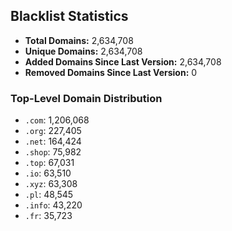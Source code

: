 ## Blacklist Statistics

- **Total Domains:** 2,634,708
- **Unique Domains:** 2,634,708
- **Added Domains Since Last Version:** 2,634,708
- **Removed Domains Since Last Version:** 0

### Top-Level Domain Distribution

-  `.com`: 1,206,068
-  `.org`: 227,405
-  `.net`: 164,424
-  `.shop`: 75,982
-  `.top`: 67,031
-  `.io`: 63,510
-  `.xyz`: 63,308
-  `.pl`: 48,545
-  `.info`: 43,220
-  `.fr`: 35,723
